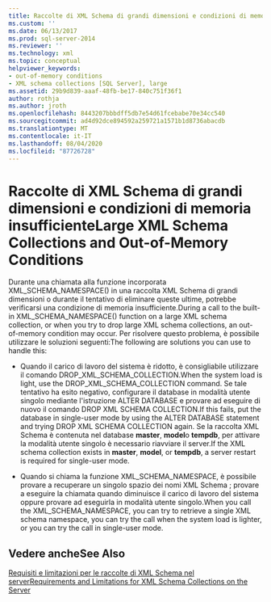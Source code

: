 ```yaml
---
title: Raccolte di XML Schema di grandi dimensioni e condizioni di memoria insufficiente | Microsoft Docs
ms.custom: ''
ms.date: 06/13/2017
ms.prod: sql-server-2014
ms.reviewer: ''
ms.technology: xml
ms.topic: conceptual
helpviewer_keywords:
- out-of-memory conditions
- XML schema collections [SQL Server], large
ms.assetid: 29b9d839-aaaf-48fb-be17-840c751f36f1
author: rothja
ms.author: jroth
ms.openlocfilehash: 8443207bbbdff5db7e54d61fcebabe70e34cc540
ms.sourcegitcommit: ad4d92dce894592a259721a1571b1d8736abacdb
ms.translationtype: MT
ms.contentlocale: it-IT
ms.lasthandoff: 08/04/2020
ms.locfileid: "87726728"
---
```

# <a name="large-xml-schema-collections-and-out-of-memory-conditions"></a><span data-ttu-id="2dd18-102">Raccolte di XML Schema di grandi dimensioni e condizioni di memoria insufficiente</span><span class="sxs-lookup"><span data-stu-id="2dd18-102">Large XML Schema Collections and Out-of-Memory Conditions</span></span>
  <span data-ttu-id="2dd18-103">Durante una chiamata alla funzione incorporata XML_SCHEMA_NAMESPACE() in una raccolta XML Schema di grandi dimensioni o durante il tentativo di eliminare queste ultime, potrebbe verificarsi una condizione di memoria insufficiente.</span><span class="sxs-lookup"><span data-stu-id="2dd18-103">During a call to the built-in XML_SCHEMA_NAMESPACE() function on a large XML schema collection, or when you try to drop large XML schema collections, an out-of-memory condition may occur.</span></span> <span data-ttu-id="2dd18-104">Per risolvere questo problema, è possibile utilizzare le soluzioni seguenti:</span><span class="sxs-lookup"><span data-stu-id="2dd18-104">The following are solutions you can use to handle this:</span></span>  
  
-   <span data-ttu-id="2dd18-105">Quando il carico di lavoro del sistema è ridotto, è consigliabile utilizzare il comando DROP_XML_SCHEMA_COLLECTION.</span><span class="sxs-lookup"><span data-stu-id="2dd18-105">When the system load is light, use the DROP_XML_SCHEMA_COLLECTION command.</span></span> <span data-ttu-id="2dd18-106">Se tale tentativo ha esito negativo, configurare il database in modalità utente singolo mediante l'istruzione ALTER DATABASE e provare ad eseguire di nuovo il comando DROP XML SCHEMA COLLECTION.</span><span class="sxs-lookup"><span data-stu-id="2dd18-106">If this fails, put the database in single-user mode by using the ALTER DATABASE statement and trying DROP XML SCHEMA COLLECTION again.</span></span> <span data-ttu-id="2dd18-107">Se la raccolta XML Schema è contenuta nel database **master**, **model**o **tempdb**, per attivare la modalità utente singolo è necessario riavviare il server.</span><span class="sxs-lookup"><span data-stu-id="2dd18-107">If the XML schema collection exists in **master**, **model**, or **tempdb**, a server restart is required for single-user mode.</span></span>  
  
-   <span data-ttu-id="2dd18-108">Quando si chiama la funzione XML_SCHEMA_NAMESPACE, è possibile provare a recuperare un singolo spazio dei nomi XML Schema ; provare a eseguire la chiamata quando diminuisce il carico di lavoro del sistema oppure provare ad eseguirla in modalità utente singolo.</span><span class="sxs-lookup"><span data-stu-id="2dd18-108">When you call the XML_SCHEMA_NAMESPACE, you can try to retrieve a single XML schema namespace, you can try the call when the system load is lighter, or you can try the call in single-user mode.</span></span>  
  
## <a name="see-also"></a><span data-ttu-id="2dd18-109">Vedere anche</span><span class="sxs-lookup"><span data-stu-id="2dd18-109">See Also</span></span>  
 [<span data-ttu-id="2dd18-110">Requisiti e limitazioni per le raccolte di XML Schema nel server</span><span class="sxs-lookup"><span data-stu-id="2dd18-110">Requirements and Limitations for XML Schema Collections on the Server</span></span>](requirements-and-limitations-for-xml-schema-collections-on-the-server.md)  
  
  
